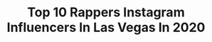 ---
title: Top 10 Rappers Instagram Influencers In Las Vegas In 2020
description: >-
  Find top rappers Instagram influencers in Las Vegas in 2020. Most popular hashtags: #lasvegas #rap #hiphop #music.
platform: Instagram
profiles:
  - username: "latinbeasttv"
    fullname: >-
      BringingYouTheHottestMusic
    location: "United States"
    followers: 39452
    engagement: 72
    commentsToLikes: 0.128529
    id: ck5hi0lobb0p90i115jlvm2ak
    verified: false
    hashtags: "#hiphop, #stopsignpros, #emperorschoice, #malowmac"
  - username: "fosterthevision"
    fullname: >-
      Ben Lee Foster
    location: "United States"
    followers: 10157
    engagement: 639
    commentsToLikes: 0.046679
    id: ck0w0z71dgrc70i19xqsf404p
    verified: false
    hashtags: "#visionary, #visual, #latenight, #wuhanchina"
  - username: "eso_28"
    fullname: >-
      ESOTERIK AKA ESO ☯️
    location: "United States"
    followers: 69527
    engagement: 240
    commentsToLikes: 0.035316
    id: ck0tt9nko1r3h0i19qcsji8d7
    verified: true
    hashtags: "#iwalkedonwaterjusttobeheretonight, #dowhatyoulove, #esoterik, #coolin"
  - username: "l0rdju"
    fullname: >-
      Ju SAMA Music
    location: "United States"
    followers: 54135
    engagement: 153
    commentsToLikes: 0.092491
    id: ck5zujtcv2hw70i14ugtr489h
    verified: false
    hashtags: "#happynewyears, #moreheatontheway, #miami, #newyork"
  - username: "thebest_2pac"
    fullname: >-
      Tupac Shakur  📰
    location: "United States"
    followers: 297885
    engagement: 189
    commentsToLikes: 0.029225
    id: ck8tc4u5kyah60j7898att257
    verified: false
    hashtags: "#tupac, #thuglife, #rapper, #oldschool"
  - username: "nickebeats2x"
    fullname: >-
      NickEBeats 🇵🇷
    location: "United States"
    followers: 17250
    engagement: 408
    commentsToLikes: 0.037625
    id: ck6ugt8ka51960j71dio2d922
    verified: false
    hashtags: "#instagood, #investor, #newmusicotw, #trapmusic"
  - username: "cinderelsabrittney"
    fullname: >-
      Brittney 👑
    location: "United States"
    followers: 9698
    engagement: 525
    commentsToLikes: 0.022651
    id: ck0u8adxp6z7a0i1990t5esys
    verified: false
    hashtags: "#inaworldofmyown, #waltdisneyworld, #barefoot, #disneybound"
  - username: "carlitosway78"
    fullname: >-
      carlitosway78
    location: "United States"
    followers: 8188
    engagement: 529
    commentsToLikes: 0.045977
    id: ck5buc7qrhipj0i112u6pwzor
    verified: false
    hashtags: "#fashion, #fun, #topchefs, #tvshow"
  - username: "cspmusicgroup"
    fullname: >-
      CSP MUSIC GROUP
    location: "United States"
    followers: 129826
    engagement: 150
    commentsToLikes: 0.120063
    id: ck5zvy1u854j90i14gvtnmvxl
    verified: false
    hashtags: "#snowta, #fredhammond, #godshouseofhiphop, #atlanta"
  - username: "kaykayqb"
    fullname: >-
      Psalm 23 -Proverbs 3:17-18
    location: "United States"
    followers: 28754
    engagement: 205
    commentsToLikes: 0.104575
    id: ck0tx8uvcia4t0i19m6drxaz3
    verified: false
    hashtags: "#drip, #rap, #hoodbaby, #alanta"
---